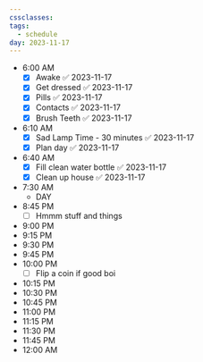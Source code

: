 ```yaml
---
cssclasses: 
tags:
  - schedule
day: 2023-11-17
---
```


- <span class="green">6:00 AM</span>
	- [x] Awake ✅ 2023-11-17
	- [x] Get dressed ✅ 2023-11-17
	- [x] Pills ✅ 2023-11-17
	- [x] Contacts ✅ 2023-11-17
	- [x] Brush Teeth ✅ 2023-11-17
- <span class="green">6:10 AM</span>
	- [x] Sad Lamp Time - 30 minutes ✅ 2023-11-17
	- [x] Plan day ✅ 2023-11-17
- <span class="green">6:40 AM</span>
	- [x] Fill clean water bottle ✅ 2023-11-17
	- [x] Clean up house ✅ 2023-11-17
- <span class="green">7:30 AM</span>
	- DAY
- <span class="green">8:45 PM</span>
	- [ ] Hmmm stuff and things
- <span class="green">9:00 PM</span>
- <span class="green">9:15 PM</span>
- <span class="green">9:30 PM</span>
- <span class="green">9:45 PM</span>
- <span class="green">10:00 PM</span>
	- [ ] Flip a coin if good boi
- <span class="green">10:15 PM</span>
- <span class="green">10:30 PM</span>
- <span class="green">10:45 PM</span>
- <span class="green">11:00 PM</span>
- <span class="green">11:15 PM</span>
- <span class="green">11:30 PM</span>
- <span class="green">11:45 PM</span>
- <span class="green">12:00 AM</span>